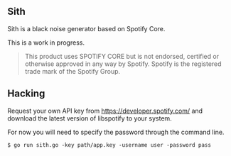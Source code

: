 ## Sith

Sith is a black noise generator based on Spotify Core.

This is a work in progress.

> This product uses SPOTIFY CORE but is not endorsed, certified or otherwise
> approved in any way by Spotify. Spotify is the registered trade mark of the
> Spotify Group.

## Hacking

Request your own API key from https://developer.spotify.com/ and download the
latest version of libspotify to your system.

For now you will need to specify the password through the command line.

    $ go run sith.go -key path/app.key -username user -password pass
